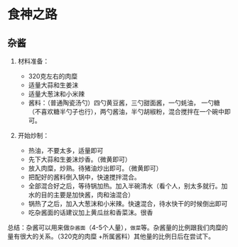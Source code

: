 # 食神之路

## 杂酱

1. 材料准备：

   - 320克左右的肉糜
   - 适量大蒜和生姜沫
   - 适量大葱沫和小米辣
   - 酱料：（普通陶瓷汤勺）四勺黄豆酱，三勺甜面酱，一勺蚝油， 一勺糖（不喜欢糖半勺子也行），两勺酱油，半勺胡椒粉，混合搅拌在一个碗中即可。

2. 开始炒制：

   - 热油，不要太多，适量即可
   - 先下大蒜和生姜沫炒香。（微黄即可）
   - 放入肉糜，炒熟。待猪油炒出即可。（微黄即可）
   - 把配好的酱料倒入锅中，快速搅拌混合。
   - 全部混合好之后，等待锅加热。加入半碗清水（看个人，别太多就行。加水的目的主要是加快酱，肉和油混合）
   - 锅热了之后，加入大葱沫和小米辣。快速混合，待水快干的时候倒出即可
   - 吃杂酱面的话建议加上黄瓜丝和香菜沫。很香

总结：杂酱可以用来做`杂酱面`（4-5个人量），`做菜`等。杂酱量的比例跟我们肉糜的量有很大的关系。（320克的肉糜 +所属酱料）其他量的比例日后在尝试下。
